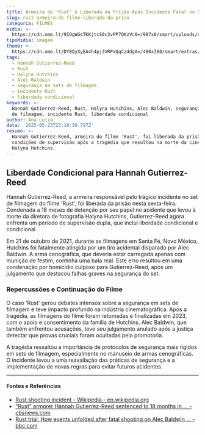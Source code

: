 ```yaml
---
title: Armeira de 'Rust' é Liberada da Prisão Após Incidente Fatal no Set
slug: rust-armeira-do-filme-liberada-da-priso
categoria: FILMES
midia: >-
  https://cdn.ome.lt/9IOgWGsTKKjtcS0c3vPP7QKzVc0=/987x0/smart/uploads/conteudo/fotos/Armas_nunca_mais_deveriam_entrar_em_um_set_de_filmagens_diz_diretor_de_Rust.png
tipoMidia: imagem
thumb: >-
  https://cdn.ome.lt/DY8QyXyEA4h4pj3VRPxQqCzddgA=/480x360/smart/extras/conteudos/Armas_nunca_mais_deveriam_entrar_em_um_set_de_filmagens_diz_diretor_de_Rust.png
tags:
  - Hannah Gutierrez-Reed
  - Rust
  - Halyna Hutchins
  - Alec Baldwin
  - segurança em sets de filmagem
  - incidente Rust
  - liberdade condicional
keywords: >-
  Hannah Gutierrez-Reed, Rust, Halyna Hutchins, Alec Baldwin, segurança em sets
  de filmagem, incidente Rust, liberdade condicional
author: Ana Luiza
data: '2025-05-23T23:18:30.797Z'
resumo: >-
  Hannah Gutierrez-Reed, armeira do filme 'Rust', foi liberada da prisão sob
  condições de supervisão após a tragédia que resultou na morte da cineasta
  Halyna Hutchins.
---
```


## Liberdade Condicional para Hannah Gutierrez-Reed

Hannah Gutierrez-Reed, a armeira responsável pelo trágico incidente no set de filmagem do filme 'Rust', foi liberada da prisão nesta sexta-feira. Condenada a 18 meses de detenção por seu papel no acidente que levou à morte da diretora de fotografia Halyna Hutchins, Gutierrez-Reed agora enfrenta um período de supervisão dupla, que inclui liberdade condicional e condicional.

Em 21 de outubro de 2021, durante as filmagens em Santa Fé, Novo México, Hutchins foi fatalmente atingida por um tiro acidental disparado por Alec Baldwin. A arma cenográfica, que deveria estar carregada apenas com munição de festim, continha uma bala real. Este erro resultou em uma condenação por homicídio culposo para Gutierrez-Reed, após um julgamento que destacou falhas graves na segurança do set.

### Repercussões e Continuação do Filme

O caso 'Rust' gerou debates intensos sobre a segurança em sets de filmagem e teve impacto profundo na indústria cinematográfica. Após a tragédia, as filmagens do filme foram retomadas e finalizadas em 2023, com o apoio e consentimento da família de Hutchins. Alec Baldwin, que também enfrentou acusações, teve seu julgamento anulado após a justiça detectar que provas cruciais foram ocultadas pela promotoria.

A tragédia ressaltou a importância de protocolos de segurança mais rígidos em sets de filmagem, especialmente no manuseio de armas cenográficas. O incidente levou a uma reavaliação das práticas de segurança e a implementação de novas regras para evitar futuros acidentes.

---

#### Fontes e Referências

- [Rust shooting incident - Wikipedia - en.wikipedia.org](https://en.wikipedia.org/wiki/Rust_shooting_incident)
- ["Rust" armorer Hannah Gutierrez-Reed sentenced to 18 months in ... - cbsnews.com](https://www.cbsnews.com/news/hannah-gutierrez-reed-rust-armorer-shooting-sentence-hearing-involuntary-manslaughter-halyna-hutchins-alec-baldwin-new-mexico/)
- [Rust trial: How events unfolded after fatal shooting on Alec Baldwin ... - bbc.com](https://www.bbc.com/news/entertainment-arts-64824526)
